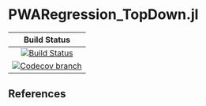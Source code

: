 # PWARegression_TopDown.jl

| **Build Status** |
|:----------------:|
| [![Build Status][build-img]][build-url] |
| [![Codecov branch][codecov-img]][codecov-url] |

[build-img]: https://github.com/guberger/PWARegression_TopDown.jl/workflows/CI/badge.svg?branch=main
[build-url]: https://github.com/guberger/PWARegression_TopDown.jl/actions?query=workflow%3ACI
[codecov-img]: http://codecov.io/github/guberger/PWARegression_TopDown.jl/coverage.svg?branch=main
[codecov-url]: http://codecov.io/github/guberger/PWARegression_TopDown.jl?branch=main

## References